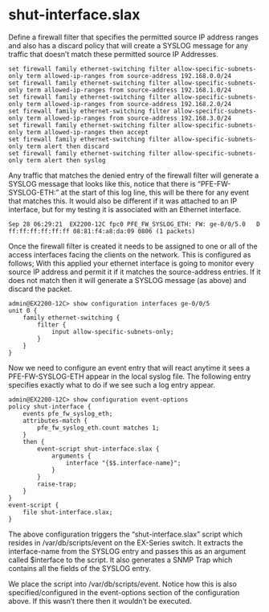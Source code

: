 # shut-interface.slax

Define a firewall filter that specifies the permitted source IP address ranges and also has a discard policy that will create a SYSLOG message for any traffic that doesn’t match these permitted source IP Addresses.

```
set firewall family ethernet-switching filter allow-specific-subnets-only term allowed-ip-ranges from source-address 192.168.0.0/24
set firewall family ethernet-switching filter allow-specific-subnets-only term allowed-ip-ranges from source-address 192.168.1.0/24
set firewall family ethernet-switching filter allow-specific-subnets-only term allowed-ip-ranges from source-address 192.168.2.0/24
set firewall family ethernet-switching filter allow-specific-subnets-only term allowed-ip-ranges from source-address 192.168.3.0/24
set firewall family ethernet-switching filter allow-specific-subnets-only term allowed-ip-ranges then accept
set firewall family ethernet-switching filter allow-specific-subnets-only term alert then discard
set firewall family ethernet-switching filter allow-specific-subnets-only term alert then syslog
```
Any traffic that matches the denied entry of the firewall filter will generate a SYSLOG message that looks like this, notice that there is “PFE-FW-SYSLOG-ETH:” at the start of this log line, this will be there for any event that matches this. It would also be different if it was attached to an IP interface, but for my testing it is associated with an Ethernet interface. 
```
Sep 28 06:29:21  EX2200-12C fpc0 PFE_FW_SYSLOG_ETH: FW: ge-0/0/5.0   D ff:ff:ff:ff:ff:ff 08:81:f4:a8:da:09 0806 (1 packets) 
```
Once the firewall filter is created it needs to be assigned to one or all of the access interfaces facing the clients on the network. This is configured as follows; 
With this applied your ethernet interface is going to monitor every source IP address and permit it if it matches the source-address entries. If it does not match then it will generate a SYSLOG message (as above) and discard the packet. 

```
admin@EX2200-12C> show configuration interfaces ge-0/0/5  
unit 0 {
    family ethernet-switching {
        filter {
            input allow-specific-subnets-only;
        }
    }
}
```

Now we need to configure an event entry that will react anytime it sees a PFE-FW-SYSLOG-ETH appear in the local syslog file. The following entry specifies exactly what to do if we see such a log entry appear. 

```
admin@EX2200-12C> show configuration event-options  
policy shut-interface {
    events pfe_fw_syslog_eth;
    attributes-match {
        pfe_fw_syslog_eth.count matches 1;
    }
    then {
        event-script shut-interface.slax {
            arguments {
                interface "{$$.interface-name}";
            }
        }
        raise-trap;
    }
}
event-script {
    file shut-interface.slax;
}
```

The above configuration triggers the “shut-interface.slax” script which resides in /var/db/scripts/event on the EX-Series switch. It extracts the interface-name from the SYSLOG entry and passes this as an argument called $interface to the script. It also generates a SNMP Trap which contains all the fields of the SYSLOG entry. 

We place the script into /var/db/scripts/event. Notice how this is also specified/configured in the event-options section of the configuration above. If this wasn’t there then it wouldn’t be executed.
